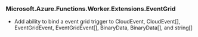 ### Microsoft.Azure.Functions.Worker.Extensions.EventGrid <version>

- Add ability to bind a event grid trigger to CloudEvent, CloudEvent[], EventGridEvent, EventGridEvent[], BinaryData, BinaryData[], and string[]